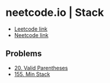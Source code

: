# neetcode.io | Stack

- [Leetcode link](https://leetcode.com/problem-list/2p5zj1ne)
- [Neetcode link](https://neetcode.io/roadmap)

## Problems

- [20. Valid Parentheses](../20_valid_parentheses/README.md)
- [155. Min Stack](../design/155_min_stack/README.md)
